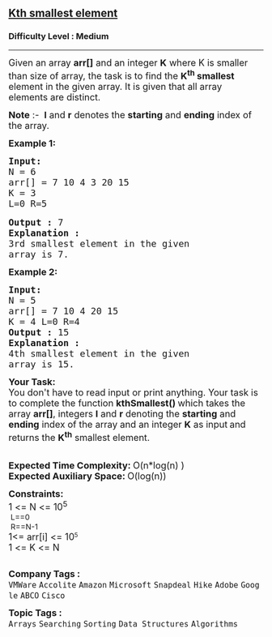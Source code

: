 <h2><a href="https://www.geeksforgeeks.org/problems/kth-smallest-element5635/1?page=1&category=Arrays&sortBy=submissions">Kth smallest element</a></h2><h3>Difficulty Level : Medium</h3><hr><div class="problems_problem_content__Xm_eO"><p><span style="font-size: 18px;">Given an array <strong>arr[]</strong> and an integer&nbsp;<strong>K</strong> where K is smaller than size of array, the task is to find the <strong>K<sup>th</sup> smallest</strong> element in the given array. It is given that all array elements are distinct.</span></p>
<p><span style="font-size: 18px;"><strong>Note</strong> :-&nbsp;&nbsp;<strong>l</strong>&nbsp;and&nbsp;<strong>r</strong>&nbsp;denotes the&nbsp;<strong>starting</strong>&nbsp;and&nbsp;<strong>ending</strong>&nbsp;index of the array.</span></p>
<p><span style="font-size: 18px;"><strong>Example 1:</strong></span></p>
<pre><span style="font-size: 18px;"><strong>Input:</strong></span>
<span style="font-size: 18px;">N = 6
arr[] = 7 10 4 3 20 15
K = 3<br>L=0 R=5<br></span>
<span style="font-size: 18px;"><strong>Output :</strong> 7</span>
<strong><span style="font-size: 18px;">Explanation :</span></strong>
<span style="font-size: 18px;">3rd smallest element in the given 
array is 7.</span>
</pre>
<p><span style="font-size: 18px;"><strong>Example 2:</strong></span></p>
<pre><span style="font-size: 18px;"><strong>Input:</strong></span>
<span style="font-size: 18px;">N = 5
arr[] = 7 10 4 20 15
K = 4 L=0 R=4</span>
<span style="font-size: 18px;"><strong>Output :</strong> 15</span>
<strong><span style="font-size: 18px;">Explanation :</span></strong>
<span style="font-size: 18px;">4th smallest element in the given 
array is 15.</span></pre>
<div><span style="font-size: 18px;"><strong>Your&nbsp;Task:</strong><br>You don't have to read input or print anything. Your task is to complete the function&nbsp;<strong>kthSmallest() </strong>which takes the array <strong>arr[]</strong>, integers&nbsp;<strong>l</strong>&nbsp;and&nbsp;<strong>r</strong>&nbsp;denoting the <strong>starting</strong> and <strong>ending</strong> index of the array&nbsp;and an integer <strong>K</strong>&nbsp;as input<strong>&nbsp;</strong>and returns the <strong>K<sup>th</sup></strong> smallest element. </span></div>
<div>&nbsp;</div>
<div>&nbsp;</div>
<div><span style="font-size: 18px;"><strong>Expected Time Complexity: </strong>O(n*log(n) )</span></div>
<div><span style="font-size: 18px;"><strong>Expected Auxiliary Space: </strong>O(log(n))</span></div>
<p><span style="font-size: 18px;"><strong>Constraints:</strong><br>1 &lt;= N &lt;= 10<sup>5<br>&nbsp;L==0<br>&nbsp;R==N-1<br></sup></span><span style="font-size: 18px;">1&lt;= arr[i] &lt;= 10</span><sup>5<br></sup><span style="font-size: 18px;">1 &lt;= K &lt;= N</span><br>&nbsp;</p></div><p><span style=font-size:18px><strong>Company Tags : </strong><br><code>VMWare</code>&nbsp;<code>Accolite</code>&nbsp;<code>Amazon</code>&nbsp;<code>Microsoft</code>&nbsp;<code>Snapdeal</code>&nbsp;<code>Hike</code>&nbsp;<code>Adobe</code>&nbsp;<code>Google</code>&nbsp;<code>ABCO</code>&nbsp;<code>Cisco</code>&nbsp;<br><p><span style=font-size:18px><strong>Topic Tags : </strong><br><code>Arrays</code>&nbsp;<code>Searching</code>&nbsp;<code>Sorting</code>&nbsp;<code>Data Structures</code>&nbsp;<code>Algorithms</code>&nbsp;